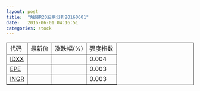 ```yaml
---
layout: post
title:  "触碰R20股票分析20160601"
date:   2016-06-01 04:16:51
categories: stock
---
```

<script type="text/javascript">
var stockList = []
stockList.push('gb_idxx');
stockList.push('gb_epe');
stockList.push('gb_ingr');
</script>

<table border="1">
 <tr>
 <td>代码</td>
  <td>最新价</td>
  <td>涨跌幅(%)</td>
 <td>强度指数</td>
</tr>
  <tr id="idxx"><td><a href="http://stock.finance.sina.com.cn/usstock/quotes/IDXX.html" target="_blank">IDXX</a></td><td></td><td></td><td>0.004</td></tr>
  <tr id="epe"><td><a href="http://stock.finance.sina.com.cn/usstock/quotes/EPE.html" target="_blank">EPE</a></td><td></td><td></td><td>0.003</td></tr>
  <tr id="ingr"><td><a href="http://stock.finance.sina.com.cn/usstock/quotes/INGR.html" target="_blank">INGR</a></td><td></td><td></td><td>0.003</td></tr>
</table>
